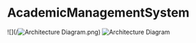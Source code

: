 # AcademicManagementSystem
![](/![Architecture Diagram.png]())
![Architecture Diagram](https://user-images.githubusercontent.com/59232000/160488682-138ed61c-98f8-4c46-afd8-5f126c8d7b89.png)

